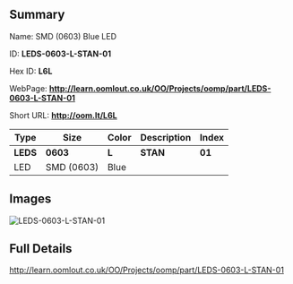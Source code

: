 

## Summary
 
Name:  SMD (0603) Blue LED 

ID: __LEDS-0603-L-STAN-01__

Hex ID: __L6L__

WebPage: __http://learn.oomlout.co.uk/OO/Projects/oomp/part/LEDS-0603-L-STAN-01__

Short URL: __http://oom.lt/L6L__


| Type   | Size   | Color   | Description   | Index   |    
| ----- | ------   | ------   | -----   | ----   |    
| __LEDS__   					| __0603__   					| __L__    						| __STAN__    					| __01__ |    
| LED		| SMD (0603)	| Blue		| 	| 	|

## Images
![LEDS-0603-L-STAN-01](http://oomlout.com/oomp-gen/parts/LEDS-0603-L-STAN-01/LEDS-0603-L-STAN-01_420.jpg)

## Full Details

 http://learn.oomlout.co.uk/OO/Projects/oomp/part/LEDS-0603-L-STAN-01

